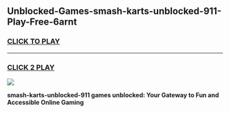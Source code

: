 
## Unblocked-Games-smash-karts-unblocked-911-Play-Free-6arnt
<h3>
<a href="https://premium76.site?title=smash-karts-unblocked-911&ref=23A">CLICK TO PLAY</a></h3>
<hr>

<h3>
<a href="https://premium76.site?title=smash-karts-unblocked-911&ref=23A">CLICK 2 PLAY</a>
  
</h3>

<a href="https://premium76.site?title=smash-karts-unblocked-911&ref=23A"><img src="https://clearcache.store/games.png"></a>


**smash-karts-unblocked-911 games unblocked: Your Gateway to Fun and Accessible Online Gaming**
